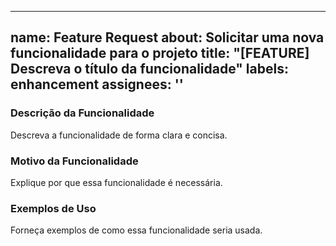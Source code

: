 ----
name: Feature Request
about: Solicitar uma nova funcionalidade para o projeto
title: "[FEATURE] Descreva o título da funcionalidade"
labels: enhancement
assignees: ''
---

### Descrição da Funcionalidade
Descreva a funcionalidade de forma clara e concisa.

### Motivo da Funcionalidade
Explique por que essa funcionalidade é necessária.

### Exemplos de Uso
Forneça exemplos de como essa funcionalidade seria usada.

